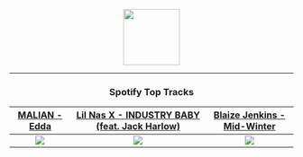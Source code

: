 <p align="center">
  <a href="https://www.tobiasmichael.de">
    <img src="https://tobiasmichael.de/assets/logo.gif" width="100" height="100"/>
  </a>
</p>

---

<h3 align="center">Spotify Top Tracks</h3>

[MALIAN - Edda](https://open.spotify.com/track/6lwT3rAbt3URHwxDwdN8sn)|[Lil Nas X - INDUSTRY BABY (feat. Jack Harlow)](https://open.spotify.com/track/5Z9KJZvQzH6PFmb8SNkxuk)|[Blaize Jenkins - Mid-Winter](https://open.spotify.com/track/74DAUiIOrytsL6gIgPFQSN)
:---:|:----:|:----:
<img src="https://i.scdn.co/image/ab67616d00001e02856cf59553e0b5bb7a52acb9"/>|<img src="https://i.scdn.co/image/ab67616d00001e02be82673b5f79d9658ec0a9fd"/>|<img src="https://i.scdn.co/image/ab67616d00001e02e1d2c2daefde4928299dfe78"/>